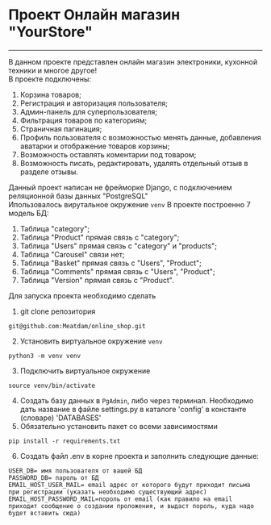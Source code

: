 # Проект Онлайн магазин "YourStore"
________
В данном проекте представлен онлайн магазин электроники, кухонной техники и многое другое!<br>
В проекте подключены:
1. Корзина товаров;
2. Регистрация и авторизация пользователя;
3. Админ-панель для суперпользователя;
4. Фильтрация товаров по категориям;
5. Страничная пагинация;
6. Профиль пользователя с возможностью менять данные, добавления аватарки и отображение товаров корзины;
7. Возможность оставлять коментарии под товаром;
8. Возможность писать, редактировать, удалять отдельный отзыв в разделе отзывы.

Данный проект написан не фрейморке Django, с подключением реляционной базы данных "PostgreSQL"<br>
Ипользовалось вирутальное окружение ```venv```
В  проекте построенно 7 модель БД:
1. Таблица "category";
2. Таблица "Product" прямая связь с "category";
3. Таблица "Users" прямая связь с "category" и "products";
4. Таблица "Carousel" связи нет;
5. Таблица "Basket" прямая связь с "Users", "Product";
6. Таблица "Comments" прямая связь c "Users", "Product";
7. Таблица "Version" прямая связь c "Product".

Для запуска проекта необходимо сделать 
1. git clone репозитория
```
git@github.com:Meatdam/online_shop.git
```
2. Установить виртуальное окружение ```venv```
```
python3 -m venv venv
```
3. Подключить виртуальное окружение
```
source venv/bin/activate
```
4. Создать базу данных в ```PgAdmin```, либо через терминал. Необходимо дать название в файле settings.py в каталоге 'config' в константе (словаре) 'DATABASES'
5. Обязательно установить пакет со всеми зависимостями 
```
pip install -r requirements.txt
```
6. Создать файл .env в корне проекта и заполнить следующие данные:
```
USER_DB= имя пользователя от вашей БД
PASSWORD_DB= пароль от БД
EMAIL_HOST_USER_MAIL= email адрес от которого будут приходит письма при регистрации (указать необходимо существующий адрес)
EMAIL_HOST_PASSWORD_MAIL=пороль от email (как правило на email приходит сообщение о создании проложения, и выдаст пороль, куда надо будет вставить сюда)
```

